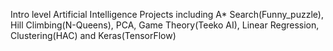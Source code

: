 Intro level Artificial Intelligence Projects including A* Search(Funny_puzzle), Hill Climbing(N-Queens), PCA, Game Theory(Teeko AI), Linear Regression, Clustering(HAC) and Keras(TensorFlow)
